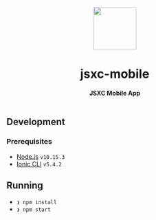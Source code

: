 <p align="center">
  <img src="https://user-images.githubusercontent.com/11808903/63939644-07560c00-ca68-11e9-89a1-3e4b5c09f877.png" width="100"/>
</p>

<h1 align="center">jsxc-mobile</h1>

<div align="center">
  <b>JSXC Mobile App</b>
</div>

<br />

## Development

### Prerequisites

- [Node.js](https://nodejs.org/en) `v10.15.3`
- [Ionic CLI](https://ionicframework.com/docs/cli) `v5.4.2`

## Running

- `❯ npm install`
- `❯ npm start`
